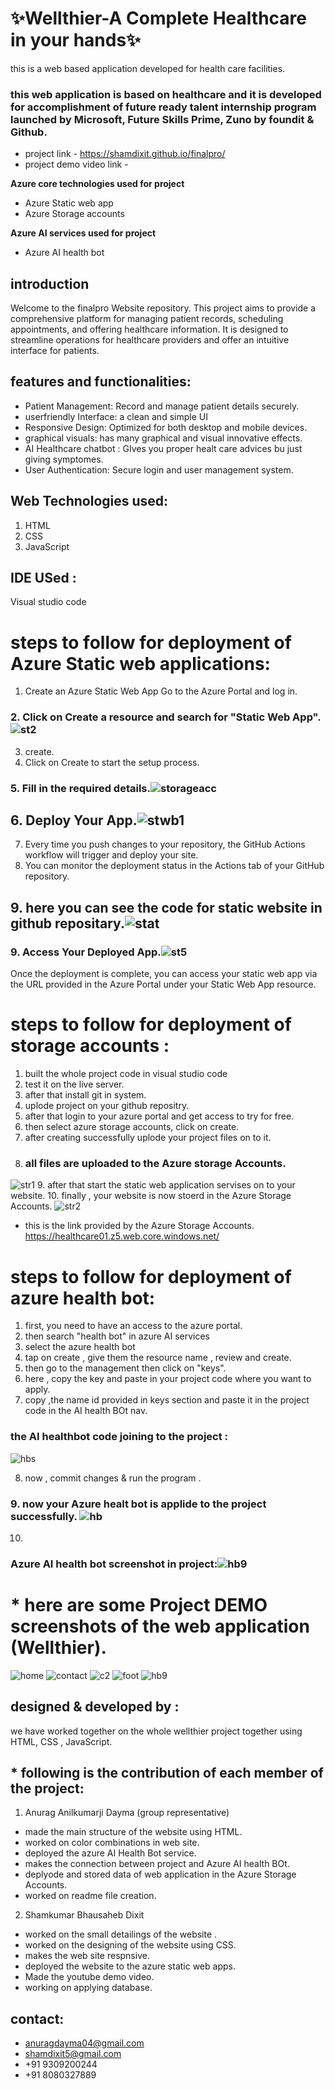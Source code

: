 #  ✨Wellthier-A Complete Healthcare in your hands✨
this is a web based application developed for health care facilities.
### this web application is based on healthcare and it is developed for accomplishment of future ready talent internship program launched by Microsoft, Future Skills Prime, Zuno by foundit & Github.

* project link - https://shamdixit.github.io/finalpro/
* project demo video link - 


**Azure core technologies used for project**
- Azure Static web app
- Azure Storage accounts


**Azure AI services used for project**
 - Azure AI health bot
   
## introduction
Welcome to the finalpro Website repository. This project aims to provide a comprehensive platform for managing patient records, scheduling appointments, and offering healthcare information. It is designed to streamline operations for healthcare providers and offer an intuitive interface for patients.
## features and functionalities:
- Patient Management: Record and manage patient details securely.
- userfriendly Interface: a clean and simple UI
- Responsive Design: Optimized for both desktop and mobile devices.
- graphical visuals: has many graphical and visual innovative effects.
- AI Healthcare chatbot : GIves you proper healt care advices bu just giving symptomes. 
- User Authentication: Secure login and user management system.

## Web Technologies used:
1. HTML
2. CSS
3. JavaScript

## IDE USed :
Visual studio code

# steps to follow for deployment of Azure Static web applications:
1. Create an Azure Static Web App Go to the Azure Portal and log in.
### 2. Click on Create a resource and search for "Static Web App". ![st2](https://github.com/Shamdixit/finalpro/assets/126175943/98fe4bac-dd11-47dc-8339-d4f393905ba6)
3. create.
4. Click on Create to start the setup process.
### 5. Fill in the required details.![storageacc](https://github.com/Shamdixit/finalpro/assets/126175943/f6ae1352-1a12-4a9b-ac75-e89f48fa83e7)
## 6. Deploy Your App.![stwb1](https://github.com/Shamdixit/finalpro/assets/126175943/2b8f3c38-abac-4cbe-ae1c-4ca798de3a4c)
7. Every time you push changes to your repository, the GitHub Actions workflow will trigger and deploy your site.
8. You can monitor the deployment status in the Actions tab of your GitHub repository.
## 9. here you can see the code for static website in github repositary.![stat](https://github.com/Shamdixit/finalpro/assets/126175943/7ecb3420-1998-4556-9979-d78ebde793a3)


### 9. Access Your Deployed App.![st5](https://github.com/Shamdixit/finalpro/assets/126175943/7ee10b81-8d49-4dfa-911f-f0b71500deaf)
Once the deployment is complete, you can access your static web app via the URL provided in the Azure Portal under your Static Web App resource.

# steps to follow for deployment of storage accounts :
1. built the whole project code in visual studio code
2. test it on the live server.
3. after that install git in system.
4. uplode project on your github repositry.
5. after that login to your azure portal and get access to try for free.
6. then select azure storage accounts, click on create. 
7. after creating successfully uplode your project files on to it.
8. ### all files are uploaded to the Azure storage Accounts.
![str1](https://github.com/Shamdixit/finalpro/assets/126175943/b73fb199-6628-4e3c-bf4b-5372550ad78f)
9. after that start the static web application servises on to your website.
10. finally , your website is now stoerd in the Azure Storage Accounts.
![str2](https://github.com/Shamdixit/finalpro/assets/126175943/700d1a43-a854-4e2b-b98f-ceba8c39c9b2)

* this is the link provided by the Azure Storage Accounts. 
   https://healthcare01.z5.web.core.windows.net/ 
# steps to follow for deployment of azure health bot:
1. first, you need to have an access to the azure portal.
2. then search "health bot" in azure AI services
3. select the azure health bot
4. tap on create , give them the resource name , review and create.
5. then go to the management then click on "keys".
6. here , copy the key and paste in your project code where you want to apply.
7. copy ,the name id provided in keys section and paste it in the project code in the AI health BOt nav.
### the AI healthbot code joining to the project :
  ![hbs](https://github.com/Shamdixit/finalpro/assets/126175943/683b7735-bedf-49d5-b56a-b6733655f69f)

8. now , commit changes & run the program .
### 9. now your Azure healt bot is applide to the project successfully. ![hb](https://github.com/Shamdixit/finalpro/assets/126175943/6cd103dd-30d5-4cfe-bb81-92927d86fb51)
10. 
### Azure AI health bot screenshot in project:![hb9](https://github.com/Shamdixit/finalpro/assets/126175943/b7f0d471-9854-4010-83d1-56b24a991083)

# * here are some Project DEMO  screenshots of the web application (Wellthier).
![home](https://github.com/Shamdixit/finalpro/assets/126175943/ffcad9cf-c47d-43f7-9a45-4e8cfeb92d88)
![contact](https://github.com/Shamdixit/finalpro/assets/126175943/c632fb90-03da-48fa-9d88-d5d11fd79312)
![c2](https://github.com/Shamdixit/finalpro/assets/126175943/01218da8-8016-4607-a691-867a35d8b5fd)
![foot](https://github.com/Shamdixit/finalpro/assets/126175943/f9470d58-8f1a-45d0-9338-c7651a39d8d2)
![hb9](https://github.com/Shamdixit/finalpro/assets/126175943/b7f0d471-9854-4010-83d1-56b24a991083)


## designed & developed by :
we have worked together on the whole wellthier project together using HTML, CSS , JavaScript.
 ## * following is the contribution of each member of the project:

1. Anurag Anilkumarji Dayma (group representative)
* made the main structure of the website using HTML.
* worked on color combinations in web site.
* deployed the azure AI Health Bot service.
* makes the connection between project and Azure AI health BOt. 
* deplyode and stored data of web application in the Azure Storage Accounts.
* worked on readme file creation.
2. Shamkumar Bhausaheb Dixit
* worked on the small detailings of the website .
* worked on the designing of the website using CSS.
* makes the web site respnsive.
* deployed the website to the azure static web apps.
*  Made the youtube demo video.
* working on applying database.

  

## contact:
* anuragdayma04@gmail.com
* shamdixit5@gmail.com
* +91 9309200244
* +91 8080327889





 

